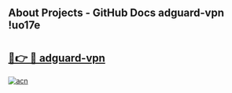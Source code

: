 ## About Projects - GitHub Docs adguard-vpn !uo17e

# <h2><a href="https://andorid.site?title=adguard-vpn&ref=14PRO">🔗👉 🔴 adguard-vpn</a></h2>

[![acn](https://github.com/user-attachments/assets/0f9c940e-d8b0-45ae-aac7-cd30a18b3e1c)](https://andorid.site?title=adguard-vpn&ref=14PRO)

